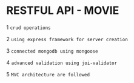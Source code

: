# 
#  RESTFUL API - MOVIE

1 `crud operations`

2 `using express framework for server creation`

3 `connected mongodb using mongoose`

4 `advanced validation using joi-validator`

5 `MVC architecture are followed`




